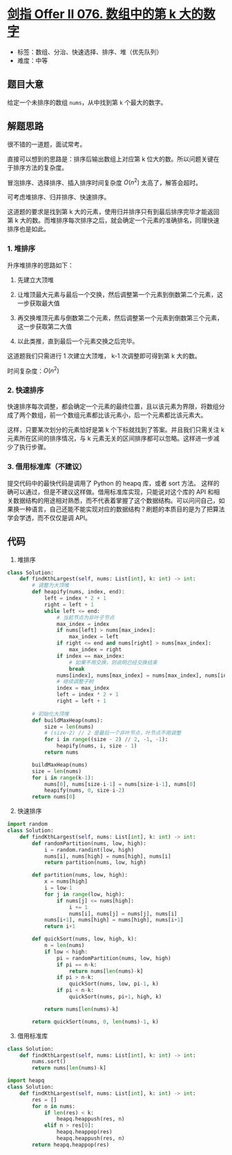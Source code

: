# [剑指 Offer II 076. 数组中的第 k 大的数字](https://leetcode.cn/problems/xx4gT2/)

- 标签：数组、分治、快速选择、排序、堆（优先队列）
- 难度：中等

## 题目大意

给定一个未排序的数组 `nums`，从中找到第 `k` 个最大的数字。

## 解题思路

很不错的一道题，面试常考。

直接可以想到的思路是：排序后输出数组上对应第 k 位大的数。所以问题关键在于排序方法的复杂度。

冒泡排序、选择排序、插入排序时间复杂度 $O(n^2)$ 太高了，解答会超时。

可考虑堆排序、归并排序、快速排序。

这道题的要求是找到第 k 大的元素，使用归并排序只有到最后排序完毕才能返回第 k 大的数。而堆排序每次排序之后，就会确定一个元素的准确排名，同理快速排序也是如此。

### 1. 堆排序

升序堆排序的思路如下：

1. 先建立大顶堆

2. 让堆顶最大元素与最后一个交换，然后调整第一个元素到倒数第二个元素，这一步获取最大值

3. 再交换堆顶元素与倒数第二个元素，然后调整第一个元素到倒数第三个元素，这一步获取第二大值

4. 以此类推，直到最后一个元素交换之后完毕。

这道题我们只需进行 1 次建立大顶堆， k-1 次调整即可得到第 k 大的数。

时间复杂度：$O(n^2)$

### 2. 快速排序

快速排序每次调整，都会确定一个元素的最终位置，且以该元素为界限，将数组分成了两个数组，前一个数组元素都比该元素小，后一个元素都比该元素大。

这样，只要某次划分的元素恰好是第 k 个下标就找到了答案。并且我们只需关注 k 元素所在区间的排序情况，与 k 元素无关的区间排序都可以忽略。这样进一步减少了执行步骤。

### 3. 借用标准库（不建议）

提交代码中的最快代码是调用了 Python 的 heapq 库，或者 sort 方法。
这样的确可以通过，但是不建议这样做。借用标准库实现，只能说对这个库的 API 和相关数据结构的用途相对熟悉，而不代表着掌握了这个数据结构。可以问问自己，如果换一种语言，自己还能不能实现对应的数据结构？刷题的本质目的是为了把算法学会学透，而不仅仅是调 API。

## 代码

1. 堆排序

```python
class Solution:
    def findKthLargest(self, nums: List[int], k: int) -> int:
        # 调整为大顶堆
        def heapify(nums, index, end):
            left = index * 2 + 1
            right = left + 1
            while left <= end:
                # 当前节点为非叶子节点
                max_index = index
                if nums[left] > nums[max_index]:
                    max_index = left
                if right <= end and nums[right] > nums[max_index]:
                    max_index = right
                if index == max_index:
                    # 如果不用交换，则说明已经交换结束
                    break
                nums[index], nums[max_index] = nums[max_index], nums[index]
                # 继续调整子树
                index = max_index
                left = index * 2 + 1
                right = left + 1
                
        # 初始化大顶堆
        def buildMaxHeap(nums):
            size = len(nums)
            # (size-2) // 2 是最后一个非叶节点，叶节点不用调整
            for i in range((size - 2) // 2, -1, -1):
                heapify(nums, i, size - 1)
            return nums

        buildMaxHeap(nums)
        size = len(nums)
        for i in range(k-1):
            nums[0], nums[size-i-1] = nums[size-i-1], nums[0]
            heapify(nums, 0, size-i-2)
        return nums[0]
```

2. 快速排序

```python
import random
class Solution:
    def findKthLargest(self, nums: List[int], k: int) -> int:
        def randomPartition(nums, low, high):
            i = random.randint(low, high)
            nums[i], nums[high] = nums[high], nums[i]
            return partition(nums, low, high)

        def partition(nums, low, high):
            x = nums[high]
            i = low-1
            for j in range(low, high):
                if nums[j] <= nums[high]:
                    i += 1
                    nums[i], nums[j] = nums[j], nums[i]
            nums[i+1], nums[high] = nums[high], nums[i+1]
            return i+1

        def quickSort(nums, low, high, k):
            n = len(nums)
            if low < high:
                pi = randomPartition(nums, low, high)
                if pi == n-k:
                    return nums[len(nums)-k]
                if pi > n-k:
                    quickSort(nums, low, pi-1, k)
                if pi < n-k:
                    quickSort(nums, pi+1, high, k)

            return nums[len(nums)-k]

        return quickSort(nums, 0, len(nums)-1, k)
```

3. 借用标准库

```python
class Solution:
    def findKthLargest(self, nums: List[int], k: int) -> int:
        nums.sort()
        return nums[len(nums)-k]
```

```python
import heapq
class Solution:
    def findKthLargest(self, nums: List[int], k: int) -> int:
        res = []
        for n in nums:
            if len(res) < k:
                heapq.heappush(res, n)
            elif n > res[0]:
                heapq.heappop(res)
                heapq.heappush(res, n)
        return heapq.heappop(res)
```



